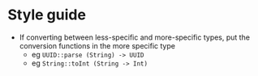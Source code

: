 # Style guide

* If converting between less-specific and more-specific types, put the conversion functions in the more specific type
  * eg `UUID::parse (String) -> UUID`
  * eg `String::toInt (String -> Int)`
